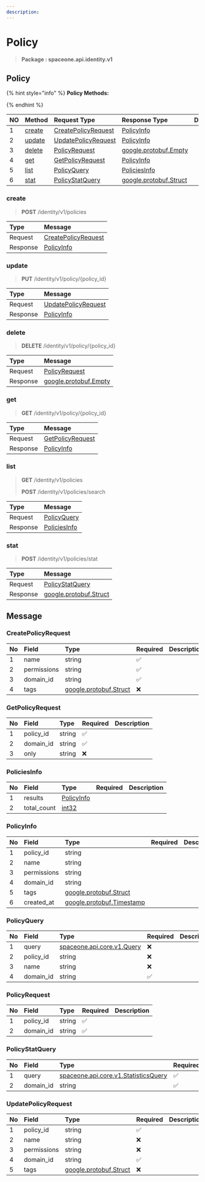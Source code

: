 ```yaml
---
description:  
---
```

# Policy

>  **Package : spaceone.api.identity.v1**

## Policy

{% hint style="info" %}
**Policy Methods:**

{%  endhint %}


| NO |  Method | Request Type | Response Type | Description |
| :--- | :--- | :--- | :--- | :--- |
| 1 | [create](Policy.md#create)| [CreatePolicyRequest](Policy.md#createpolicyrequest)| [PolicyInfo](Policy.md#policyinfo) |  |
| 2 | [update](Policy.md#update)| [UpdatePolicyRequest](Policy.md#updatepolicyrequest)| [PolicyInfo](Policy.md#policyinfo) |  |
| 3 | [delete](Policy.md#delete)| [PolicyRequest](Policy.md#policyrequest)|[google.protobuf.Empty](https://github.com/protocolbuffers/protobuf/blob/master/src/google/protobuf/empty.proto)|  |
| 4 | [get](Policy.md#get)| [GetPolicyRequest](Policy.md#getpolicyrequest)| [PolicyInfo](Policy.md#policyinfo) |  |
| 5 | [list](Policy.md#list)| [PolicyQuery](Policy.md#policyquery)| [PoliciesInfo](Policy.md#policiesinfo) |  |
| 6 | [stat](Policy.md#stat)| [PolicyStatQuery](Policy.md#policystatquery)|[google.protobuf.Struct](https://github.com/protocolbuffers/protobuf/blob/master/src/google/protobuf/struct.proto)|  |

### create
> **POST** /identity/v1/policies
>



| Type | Message |
| :--- | :--- |
| Request | [CreatePolicyRequest](Policy.md#createpolicyrequest) |
| Response |  [PolicyInfo](Policy.md#policyinfo)  |



### update
> **PUT** /identity/v1/policy/{policy_id}
>



| Type | Message |
| :--- | :--- |
| Request | [UpdatePolicyRequest](Policy.md#updatepolicyrequest) |
| Response |  [PolicyInfo](Policy.md#policyinfo)  |



### delete
> **DELETE** /identity/v1/policy/{policy_id}
>



| Type | Message |
| :--- | :--- |
| Request | [PolicyRequest](Policy.md#policyrequest) |
| Response | [google.protobuf.Empty](https://github.com/protocolbuffers/protobuf/blob/master/src/google/protobuf/empty.proto) |



### get
> **GET** /identity/v1/policy/{policy_id}
>



| Type | Message |
| :--- | :--- |
| Request | [GetPolicyRequest](Policy.md#getpolicyrequest) |
| Response |  [PolicyInfo](Policy.md#policyinfo)  |



### list
> **GET** /identity/v1/policies
>
> **POST** /identity/v1/policies/search




| Type | Message |
| :--- | :--- |
| Request | [PolicyQuery](Policy.md#policyquery) |
| Response |  [PoliciesInfo](Policy.md#policiesinfo)  |



### stat
> **POST** /identity/v1/policies/stat
>



| Type | Message |
| :--- | :--- |
| Request | [PolicyStatQuery](Policy.md#policystatquery) |
| Response | [google.protobuf.Struct](https://github.com/protocolbuffers/protobuf/blob/master/src/google/protobuf/struct.proto) |





## Message

### CreatePolicyRequest
| No | Field | Type | Required | Description |
| :--- | :--- | :--- | :--- | :--- |
| 1 | name |string |✅ ||
| 2 | permissions |string |✅ ||
| 3 | domain_id |string |✅ ||
| 4 | tags |[google.protobuf.Struct](https://github.com/protocolbuffers/protobuf/blob/master/src/google/protobuf/struct.proto) |❌ ||

### GetPolicyRequest
| No | Field | Type | Required | Description |
| :--- | :--- | :--- | :--- | :--- |
| 1 | policy_id |string |✅ ||
| 2 | domain_id |string |✅ ||
| 3 | only |string |❌ ||

### PoliciesInfo
| No | Field | Type | Required | Description |
| :--- | :--- | :--- | :--- | :--- |
| 1 | results |[PolicyInfo](Policy.md#policyinfo) | ||
| 2 | total_count |[int32](https://github.com/protocolbuffers/protobuf/blob/master/src/google/protobuf/type.proto) | ||

### PolicyInfo
| No | Field | Type | Required | Description |
| :--- | :--- | :--- | :--- | :--- |
| 1 | policy_id |string | ||
| 2 | name |string | ||
| 3 | permissions |string | ||
| 4 | domain_id |string | ||
| 5 | tags |[google.protobuf.Struct](https://github.com/protocolbuffers/protobuf/blob/master/src/google/protobuf/struct.proto) | ||
| 6 | created_at |[google.protobuf.Timestamp](https://github.com/protocolbuffers/protobuf/blob/master/src/google/protobuf/timestamp.proto) | ||

### PolicyQuery
| No | Field | Type | Required | Description |
| :--- | :--- | :--- | :--- | :--- |
| 1 | query |[spaceone.api.core.v1.Query](https://spaceone-dev.gitbook.io/api-reference/common-v1/search-query) |❌ ||
| 2 | policy_id |string |❌ ||
| 3 | name |string |❌ ||
| 4 | domain_id |string |✅ ||

### PolicyRequest
| No | Field | Type | Required | Description |
| :--- | :--- | :--- | :--- | :--- |
| 1 | policy_id |string |✅ ||
| 2 | domain_id |string |✅ ||

### PolicyStatQuery
| No | Field | Type | Required | Description |
| :--- | :--- | :--- | :--- | :--- |
| 1 | query |[spaceone.api.core.v1.StatisticsQuery](https://spaceone-dev.gitbook.io/api-reference/common-v1/statistics-query) |✅ ||
| 2 | domain_id |string |✅ ||

### UpdatePolicyRequest
| No | Field | Type | Required | Description |
| :--- | :--- | :--- | :--- | :--- |
| 1 | policy_id |string |✅ ||
| 2 | name |string |❌ ||
| 3 | permissions |string |❌ ||
| 4 | domain_id |string |✅ ||
| 5 | tags |[google.protobuf.Struct](https://github.com/protocolbuffers/protobuf/blob/master/src/google/protobuf/struct.proto) |❌ ||
